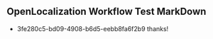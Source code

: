 ## OpenLocalization Workflow Test MarkDown
* 3fe280c5-bd09-4908-b6d5-eebb8fa6f2b9 thanks!

<!--HONumber=Nov16_HO2-->


